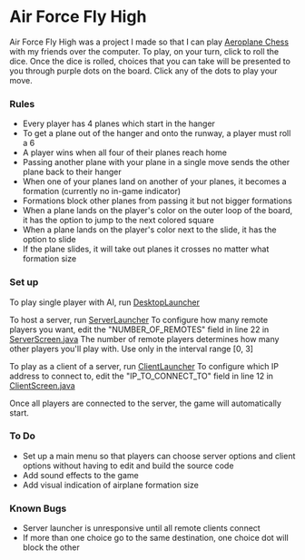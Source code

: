 # Air Force Fly High
Air Force Fly High was a project I made so that I can play [Aeroplane Chess](https://en.wikipedia.org/wiki/Aeroplane_Chess) with my friends over the computer.
To play, on your turn, click to roll the dice. Once the dice is rolled, choices that you can take will be presented to you
through purple dots on the board. Click any of the dots to play your move.

### Rules
  - Every player has 4 planes which start in the hanger
  - To get a plane out of the hanger and onto the runway, a player must roll a 6
  - A player wins when all four of their planes reach home
  - Passing another plane with your plane in a single move sends the other plane back to their hanger
  - When one of your planes land on another of your planes, it becomes a formation (currently no in-game indicator)
  - Formations block other planes from passing it but not bigger formations
  - When a plane lands on the player's color on the outer loop of the board, it has the option to jump to the next colored square
  - When a plane lands on the player's color next to the slide, it has the option to slide
  - If the plane slides, it will take out planes it crosses no matter what formation size

### Set up
To play single player with AI, run [DesktopLauncher](/desktop/src/com/haanthony/desktop/DesktopLauncher.java)

To host a server, run [ServerLauncher](/desktop/src/com/haanthony/desktop/ServerLauncher.java)
To configure how many remote players you want, edit the "NUMBER_OF_REMOTES" field in line 22 in [ServerScreen.java](/core/src/com/haanthony/screens/ServerScreen.java)
The number of remote players determines how many other players you'll play with. Use only in the interval range [0, 3]

To play as a client of a server, run [ClientLauncher](/desktop/src/com/haanthony/desktop/ClientLauncher.java)
To configure which IP address to connect to, edit the "IP_TO_CONNECT_TO" field in line 12 in [ClientScreen.java](/core/src/com/haanthony/screens/ClientScreen.java)

Once all players are connected to the server, the game will automatically start.

### To Do
  - Set up a main menu so that players can choose server options and client options without having to edit and build the source code
  - Add sound effects to the game
  - Add visual indication of airplane formation size
  
### Known Bugs
  - Server launcher is unresponsive until all remote clients connect
  - If more than one choice go to the same destination, one choice dot will block the other

